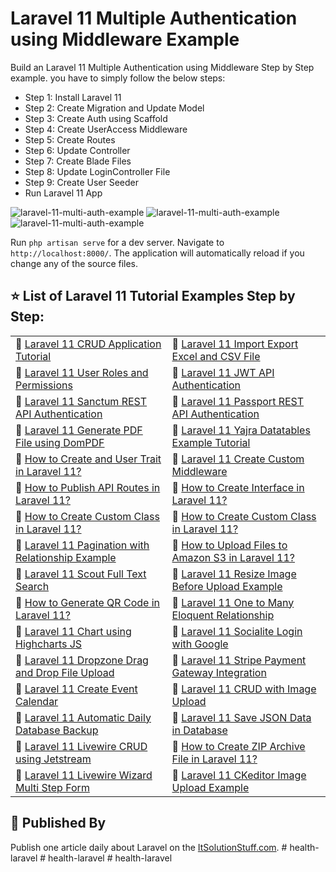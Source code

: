 # Laravel 11 Multiple Authentication using Middleware Example

  Build an Laravel 11 Multiple Authentication using Middleware Step by Step example. you have to simply follow the below steps:
  - Step 1: Install Laravel 11
  - Step 2: Create Migration and Update Model
  - Step 3: Create Auth using Scaffold
  - Step 4: Create UserAccess Middleware
  - Step 5: Create Routes
  - Step 6: Update Controller
  - Step 7: Create Blade Files
  - Step 8: Update LoginController File
  - Step 9: Create User Seeder
  - Run Laravel 11 App

![laravel-11-multi-auth-example](https://www.itsolutionstuff.com/upload/laravel-11-multi-auth-user.png)
![laravel-11-multi-auth-example](https://www.itsolutionstuff.com/upload/laravel-11-multi-auth-admin.png)
![laravel-11-multi-auth-example](https://www.itsolutionstuff.com/upload/laravel-11-multi-auth-manager.png)

 Run `php artisan serve` for a dev server. Navigate to `http://localhost:8000/`. The application will automatically reload if you change any of the source files.


## ⭐️ List of Laravel 11 Tutorial Examples Step by Step: 


<table>
<tr>
    <td>🔗 <a href="https://www.itsolutionstuff.com/post/laravel-11-crud-application-example-tutorialexample.html">Laravel 11 CRUD Application Tutorial</a></td>
    <td>🔗 <a href="https://www.itsolutionstuff.com/post/laravel-11-import-export-excel-and-csv-file-tutorialexample.html">Laravel 11 Import Export Excel and CSV File</a></td>
</tr>
<tr>
    <td>🔗 <a href="https://www.itsolutionstuff.com/post/laravel-11-user-roles-and-permissions-tutorialexample.html">Laravel 11 User Roles and Permissions</a></td>
    <td>🔗 <a href="https://www.itsolutionstuff.com/post/laravel-11-json-web-tokenjwt-api-authentication-tutorialexample.html">Laravel 11 JWT API Authentication</a></td>
</tr>
<tr>
    <td>🔗 <a href="https://www.itsolutionstuff.com/post/laravel-11-rest-api-authentication-using-sanctum-tutorialexample.html">Laravel 11 Sanctum REST API Authentication</a></td>
    <td>🔗 <a href="https://www.itsolutionstuff.com/post/laravel-11-rest-api-with-passport-authentication-tutorialexample.html">Laravel 11 Passport REST API Authentication</a></td>
</tr>
<tr>
    <td>🔗 <a href="https://www.itsolutionstuff.com/post/laravel-11-generate-pdf-file-using-dompdf-exampleexample.html">Laravel 11 Generate PDF File using DomPDF</a></td>
    <td>🔗 <a href="https://www.itsolutionstuff.com/post/laravel-11-yajra-datatables-example-tutorialexample.html">Laravel 11 Yajra Datatables Example Tutorial</a></td>
</tr>
<tr>
    <td>🔗 <a href="https://www.itsolutionstuff.com/post/how-to-create-and-use-trait-in-laravel-11example.html">How to Create and User Trait in Laravel 11?</a></td>
    <td>🔗 <a href="https://www.itsolutionstuff.com/post/how-to-create-custom-middleware-in-laravel-11example.html">Laravel 11 Create Custom Middleware</a></td>
</tr>
<tr>
    <td>🔗 <a href="https://www.itsolutionstuff.com/post/how-to-publish-api-route-file-in-laravel-11example.html">How to Publish API Routes in Laravel 11?</a></td>
    <td>🔗 <a href="https://www.itsolutionstuff.com/post/how-to-create-interface-in-laravel-11example.html">How to Create Interface in Laravel 11?</a></td>
</tr>
<tr>
    <td>🔗 <a href="https://www.itsolutionstuff.com/post/how-to-create-custom-class-in-laravel-11example.html">How to Create Custom Class in Laravel 11?</a></td>
    <td>🔗 <a href="https://www.itsolutionstuff.com/post/how-to-create-custom-class-in-laravel-11example.html">How to Create Custom Class in Laravel 11?</a></td>
</tr>
<tr>
    <td>🔗 <a href="https://www.itsolutionstuff.com/post/laravel-11-pagination-with-relationship-exampleexample.html">Laravel 11 Pagination with Relationship Example</a></td>
    <td>🔗 <a href="https://www.itsolutionstuff.com/post/how-to-upload-files-to-amazon-s3-in-laravel-11example.html">How to Upload Files to Amazon S3 in Laravel 11?</a></td>
</tr>
<tr>
    <td>🔗 <a href="https://www.itsolutionstuff.com/post/laravel-11-scout-full-text-search-tutorialexample.html">Laravel 11 Scout Full Text Search</a></td>
    <td>🔗 <a href="https://www.itsolutionstuff.com/post/laravel-11-resize-image-before-upload-exampleexample.html">Laravel 11 Resize Image Before Upload Example</a></td>
</tr>
<tr>
    <td>🔗 <a href="https://www.itsolutionstuff.com/post/how-to-generate-qr-code-in-laravel-11example.html">How to Generate QR Code in Laravel 11?</a></td>
    <td>🔗 <a href="https://www.itsolutionstuff.com/post/laravel-11-resize-image-before-upload-exampleexample.html">Laravel 11 One to Many Eloquent Relationship</a></td>
</tr>
<tr>
    <td>🔗 <a href="https://www.itsolutionstuff.com/post/laravel-11-chart-using-highcharts-js-exampleexample.html">Laravel 11 Chart using Highcharts JS</a></td>
    <td>🔗 <a href="https://www.itsolutionstuff.com/post/laravel-11-socialite-login-with-google-account-exampleexample.html">Laravel 11 Socialite Login with Google</a></td>
</tr>
<tr>
    <td>🔗 <a href="https://www.itsolutionstuff.com/post/laravel-11-drag-and-drop-file-upload-with-dropzone-jsexample.html">Laravel 11 Dropzone Drag and Drop File Upload</a></td>
    <td>🔗 <a href="https://www.itsolutionstuff.com/post/laravel-11-stripe-payment-gateway-integration-exampleexample.html">Laravel 11 Stripe Payment Gateway Integration</a></td>
</tr>
<tr>
    <td>🔗 <a href="https://www.itsolutionstuff.com/post/how-to-create-event-calendar-in-laravel-11example.html">Laravel 11 Create Event Calendar</a></td>
    <td>🔗 <a href="https://www.itsolutionstuff.com/post/laravel-11-crud-with-image-upload-tutorialexample.html">Laravel 11 CRUD with Image Upload</a></td>
</tr>
<tr>
    <td>🔗 <a href="https://www.itsolutionstuff.com/post/setup-automatic-daily-database-backup-with-laravel-11example.html">Laravel 11 Automatic Daily Database Backup</a></td>
    <td>🔗 <a href="https://www.itsolutionstuff.com/post/how-to-save-json-data-in-database-in-laravel-11example.html">Laravel 11 Save JSON Data in Database</a></td>
</tr>
<tr>
    <td>🔗 <a href="https://www.itsolutionstuff.com/post/laravel-11-livewire-crud-using-jetstream-tailwind-cssexample.html">Laravel 11 Livewire CRUD using Jetstream</a></td>
    <td>🔗 <a href="https://www.itsolutionstuff.com/post/how-to-create-zip-archive-file-in-laravel-11example.html">How to Create ZIP Archive File in Laravel 11?</a></td>
</tr>
<tr>
    <td>🔗 <a href="https://www.itsolutionstuff.com/post/laravel-11-livewire-wizard-multi-step-form-tutorialexample.html">Laravel 11 Livewire Wizard Multi Step Form</a></td>
    <td>🔗 <a href="https://www.itsolutionstuff.com/post/laravel-11-ckeditor-image-upload-exampleexample.html">Laravel 11 CKeditor Image Upload Example</a></td>
</tr>
</table>


## 🚀 Published By

Publish one article daily about Laravel on the [ItSolutionStuff.com](https://www.itsolutionstuff.com).
#   h e a l t h - l a r a v e l  
 #   h e a l t h - l a r a v e l  
 # health-laravel
